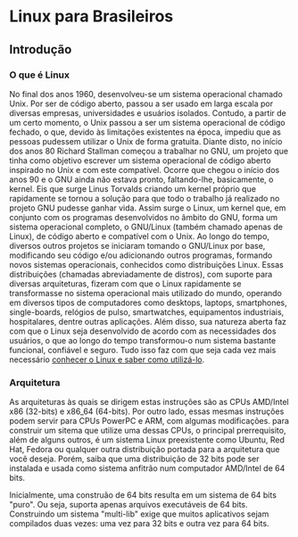 <h1>Linux para Brasileiros</h1>
<h2>Introdução</h2>
    <h3>O que é Linux</h3>
    <p>No final dos anos 1960, desenvolveu-se um sistema operacional chamado Unix. Por ser de código aberto, passou a ser usado em larga escala por diversas empresas, universidades e usuários isolados. Contudo, a partir de um certo momento, o Unix passou a ser um sistema operacional de código fechado, o que, devido às limitações existentes na época, impediu que as pessoas pudessem utilizar o Unix de forma gratuita. Diante disto, no início dos anos 80 Richard Stallman começou a trabalhar no GNU, um projeto que tinha como objetivo escrever um sistema operacional de código aberto inspirado no Unix e com este compatível. Ocorre que chegou o início dos anos 90 e o GNU ainda não estava pronto, faltando-lhe, basicamente, o kernel. Eis que surge Linus Torvalds criando um kernel próprio que rapidamente se tornou a solução para que todo o trabalho já realizado no projeto GNU pudesse ganhar vida. Assim surge o Linux, um kernel que, em conjunto com os programas desenvolvidos no âmbito do GNU, forma um sistema operacional completo, o GNU/Linux (também chamado apenas de Linux), de código aberto e compatível com o Unix. Ao longo do tempo, diversos outros projetos se iniciaram tomando o GNU/Linux por base, modificando seu código e/ou adicionando outros programas, formando novos sistemas operacionais, conhecidos como distribuições Linux. Essas distribuições (chamadas abreviadamente de distros), com suporte para diversas arquiteturas, fizeram com que o Linux rapidamente se transformasse no sistema operacional mais utilizado do mundo, operando em diversos tipos de computadores como desktops, laptops, smartphones, single-boards, relógios de pulso, smartwatches, equipamentos industriais, hospitalares, dentre outras aplicações. Além disso, sua natureza aberta faz com que o Linux seja desenvolvido de acordo com as necessidades dos usuários, o que ao longo do tempo transformou-o num sistema bastante funcional, confiável e seguro. Tudo isso faz com que seja cada vez mais necessário <a href="https://artfesg.github.io/linux/ementa">conhecer o Linux e saber como utilizá-lo</a>.</p>
    <!--
      Fonte: https://en.wikipedia.org/wiki/Linux
    -->    

<h3>Arquitetura</h3>
          <p>As arquiteturas às quais se dirigem estas instruções são as CPUs AMD/Intel x86 (32-bits) e x86_64 (64-bits). Por outro lado, essas mesmas instruções podem servir para CPUs PowerPC e ARM, com algumas modificações. para construir um sitema que utilize uma dessas CPUs, o principal prerrequisito, além de alguns outros, é um sistema Linux preexistente como Ubuntu, Red Hat, Fedora ou qualquer outra distribuição portada para a arquitetura que você deseja. Porém, saiba que uma distribuição de 32 bits pode ser instalada e usada como sistema anfitrão num computador AMD/Intel de 64 bits.</p>
          <p>Inicialmente, uma construão de 64 bits resulta em um sistema de 64 bits "puro". Ou seja, suporta apenas arquivos executáveis de 64 bits. Construindo um sistema "multi-lib" exige que muitos aplicativos sejam compilados duas vezes: uma vez para 32 bits e outra vez para 64 bits.</p>
    <!--
      Fonte:
        http://www.linuxfromscratch.org/lfs/view/stable/prologue/architecture.html
    -->
